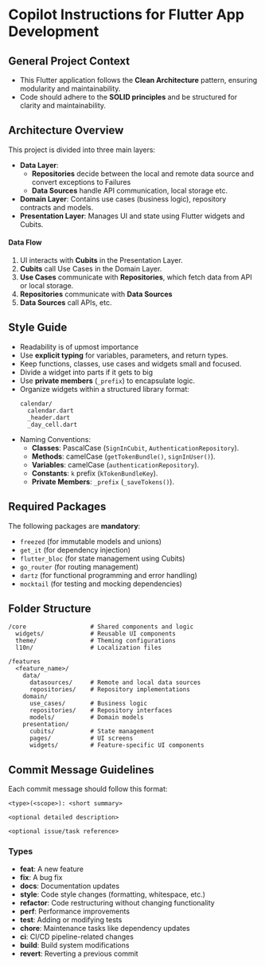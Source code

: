 # Copilot Instructions for Flutter App Development

## General Project Context

- This Flutter application follows the **Clean Architecture** pattern, ensuring modularity and maintainability.
- Code should adhere to the **SOLID principles** and be structured for clarity and maintainability.

## Architecture Overview

This project is divided into three main layers:

- **Data Layer**:
  - **Repositories** decide between the local and remote data source and convert exceptions to Failures
  - **Data Sources** handle API communication, local storage etc.
- **Domain Layer**: Contains use cases (business logic), repository contracts and models.
- **Presentation Layer**: Manages UI and state using Flutter widgets and Cubits.

#### **Data Flow**

1. UI interacts with **Cubits** in the Presentation Layer.
2. **Cubits** call Use Cases in the Domain Layer.
3. **Use Cases** communicate with **Repositories**, which fetch data from API or local storage.
4. **Repositories** communicate with **Data Sources**
5. **Data Sources** call APIs, etc.

## Style Guide

- Readability is of upmost importance
- Use **explicit typing** for variables, parameters, and return types.
- Keep functions, classes, use cases and widgets small and focused.
- Divide a widget into parts if it gets to big
- Use **private members** (`_prefix`) to encapsulate logic.
- Organize widgets within a structured library format:
  ```
  calendar/
    calendar.dart
    _header.dart
    _day_cell.dart
  ```
- Naming Conventions:
  - **Classes**: PascalCase (`SignInCubit`, `AuthenticationRepository`).
  - **Methods**: camelCase (`getTokenBundle()`, `signInUser()`).
  - **Variables**: camelCase (`authenticationRepository`).
  - **Constants**: `k` prefix (`kTokenBundleKey`).
  - **Private Members**: `_prefix` (`_saveTokens()`).

## Required Packages

The following packages are **mandatory**:

- `freezed` (for immutable models and unions)
- `get_it` (for dependency injection)
- `flutter_bloc` (for state management using Cubits)
- `go_router` (for routing management)
- `dartz` (for functional programming and error handling)
- `mocktail` (for testing and mocking dependencies)

## Folder Structure

```
/core                  # Shared components and logic
  widgets/             # Reusable UI components
  theme/               # Theming configurations
  l10n/                # Localization files

/features
  <feature_name>/
    data/
      datasources/     # Remote and local data sources
      repositories/    # Repository implementations
    domain/
      use_cases/       # Business logic
      repositories/    # Repository interfaces
      models/          # Domain models
    presentation/
      cubits/          # State management
      pages/           # UI screens
      widgets/         # Feature-specific UI components
```

## Commit Message Guidelines

Each commit message should follow this format:

```
<type>(<scope>): <short summary>

<optional detailed description>

<optional issue/task reference>
```

### Types

- **feat**: A new feature
- **fix**: A bug fix
- **docs**: Documentation updates
- **style**: Code style changes (formatting, whitespace, etc.)
- **refactor**: Code restructuring without changing functionality
- **perf**: Performance improvements
- **test**: Adding or modifying tests
- **chore**: Maintenance tasks like dependency updates
- **ci**: CI/CD pipeline-related changes
- **build**: Build system modifications
- **revert**: Reverting a previous commit
